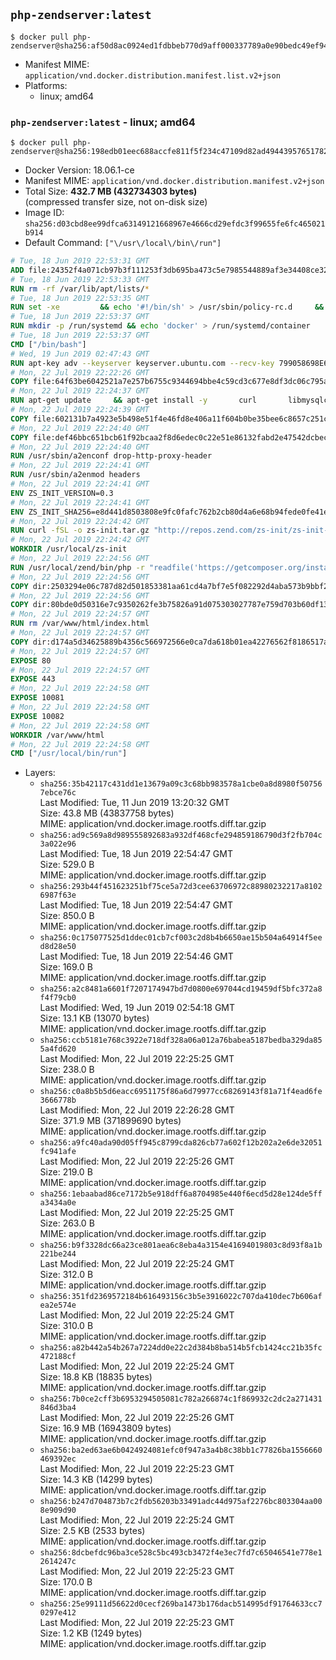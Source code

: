 ## `php-zendserver:latest`

```console
$ docker pull php-zendserver@sha256:af50d8ac0924ed1fdbbeb770d9aff000337789a0e90bedc49ef94e119be9fc4e
```

-	Manifest MIME: `application/vnd.docker.distribution.manifest.list.v2+json`
-	Platforms:
	-	linux; amd64

### `php-zendserver:latest` - linux; amd64

```console
$ docker pull php-zendserver@sha256:198edb01eec688accfe811f5f234c47109d82ad49443957651782fea93c59ba5
```

-	Docker Version: 18.06.1-ce
-	Manifest MIME: `application/vnd.docker.distribution.manifest.v2+json`
-	Total Size: **432.7 MB (432734303 bytes)**  
	(compressed transfer size, not on-disk size)
-	Image ID: `sha256:d03cbd8ee99dfca63149121668967e4666cd29efdc3f99655fe6fc465021b914`
-	Default Command: `["\/usr\/local\/bin\/run"]`

```dockerfile
# Tue, 18 Jun 2019 22:53:31 GMT
ADD file:24352f4a071cb97b3f111253f3db695ba473c5e7985544889af3e34408ce32ff in / 
# Tue, 18 Jun 2019 22:53:33 GMT
RUN rm -rf /var/lib/apt/lists/*
# Tue, 18 Jun 2019 22:53:35 GMT
RUN set -xe 		&& echo '#!/bin/sh' > /usr/sbin/policy-rc.d 	&& echo 'exit 101' >> /usr/sbin/policy-rc.d 	&& chmod +x /usr/sbin/policy-rc.d 		&& dpkg-divert --local --rename --add /sbin/initctl 	&& cp -a /usr/sbin/policy-rc.d /sbin/initctl 	&& sed -i 's/^exit.*/exit 0/' /sbin/initctl 		&& echo 'force-unsafe-io' > /etc/dpkg/dpkg.cfg.d/docker-apt-speedup 		&& echo 'DPkg::Post-Invoke { "rm -f /var/cache/apt/archives/*.deb /var/cache/apt/archives/partial/*.deb /var/cache/apt/*.bin || true"; };' > /etc/apt/apt.conf.d/docker-clean 	&& echo 'APT::Update::Post-Invoke { "rm -f /var/cache/apt/archives/*.deb /var/cache/apt/archives/partial/*.deb /var/cache/apt/*.bin || true"; };' >> /etc/apt/apt.conf.d/docker-clean 	&& echo 'Dir::Cache::pkgcache ""; Dir::Cache::srcpkgcache "";' >> /etc/apt/apt.conf.d/docker-clean 		&& echo 'Acquire::Languages "none";' > /etc/apt/apt.conf.d/docker-no-languages 		&& echo 'Acquire::GzipIndexes "true"; Acquire::CompressionTypes::Order:: "gz";' > /etc/apt/apt.conf.d/docker-gzip-indexes 		&& echo 'Apt::AutoRemove::SuggestsImportant "false";' > /etc/apt/apt.conf.d/docker-autoremove-suggests
# Tue, 18 Jun 2019 22:53:37 GMT
RUN mkdir -p /run/systemd && echo 'docker' > /run/systemd/container
# Tue, 18 Jun 2019 22:53:37 GMT
CMD ["/bin/bash"]
# Wed, 19 Jun 2019 02:47:43 GMT
RUN apt-key adv --keyserver keyserver.ubuntu.com --recv-key 799058698E65316A2E7A4FF42EAE1437F7D2C623
# Mon, 22 Jul 2019 22:22:26 GMT
COPY file:64f63be6042521a7e257b6755c9344694bbe4c59cd3c677e8df3dc06c795a802 in /etc/apt/sources.list.d/zend-server.list 
# Mon, 22 Jul 2019 22:24:37 GMT
RUN apt-get update     && apt-get install -y       curl       libmysqlclient20       unzip       git       zend-server=2019.0.0+b260     && rm -rf /var/lib/apt/lists/*     && /usr/local/zend/bin/zendctl.sh stop
# Mon, 22 Jul 2019 22:24:39 GMT
COPY file:602131b7a4923e5b498e51f4e46fd8e406a11f604b0be35bee6c8657c251c625 in /etc/zend.lic 
# Mon, 22 Jul 2019 22:24:40 GMT
COPY file:def46bbc651bcb61f92bcaa2f8d6edec0c22e51e86132fabd2e47542dcbec0bf in /etc/apache2/conf-available 
# Mon, 22 Jul 2019 22:24:40 GMT
RUN /usr/sbin/a2enconf drop-http-proxy-header
# Mon, 22 Jul 2019 22:24:41 GMT
RUN /usr/sbin/a2enmod headers
# Mon, 22 Jul 2019 22:24:41 GMT
ENV ZS_INIT_VERSION=0.3
# Mon, 22 Jul 2019 22:24:41 GMT
ENV ZS_INIT_SHA256=e8d441d8503808e9fc0fafc762b2cb80d4a6e68b94fede0fe41efdeac10800cb
# Mon, 22 Jul 2019 22:24:42 GMT
RUN curl -fSL -o zs-init.tar.gz "http://repos.zend.com/zs-init/zs-init-docker-${ZS_INIT_VERSION}.tar.gz"     && echo "${ZS_INIT_SHA256} *zs-init.tar.gz" | sha256sum -c -     && mkdir /usr/local/zs-init     && tar xzf zs-init.tar.gz --strip-components=1 -C /usr/local/zs-init     && rm zs-init.tar.gz
# Mon, 22 Jul 2019 22:24:42 GMT
WORKDIR /usr/local/zs-init
# Mon, 22 Jul 2019 22:24:56 GMT
RUN /usr/local/zend/bin/php -r "readfile('https://getcomposer.org/installer');" | /usr/local/zend/bin/php     && /usr/local/zend/bin/php composer.phar self-update && /usr/local/zend/bin/php composer.phar update
# Mon, 22 Jul 2019 22:24:56 GMT
COPY dir:2503294e06c787d82d501853381aa61cd4a7bf7e5f082292d4aba573b9bbf2e2 in /usr/local/bin 
# Mon, 22 Jul 2019 22:24:56 GMT
COPY dir:80bde0d50316e7c9350262fe3b75826a91d075303027787e759d703b60df13d6 in /usr/local/zend/var/plugins/ 
# Mon, 22 Jul 2019 22:24:57 GMT
RUN rm /var/www/html/index.html
# Mon, 22 Jul 2019 22:24:57 GMT
COPY dir:d174a5d34625889b4356c566972566e0ca7da618b01ea42276562f8186517a67 in /var/www/html 
# Mon, 22 Jul 2019 22:24:57 GMT
EXPOSE 80
# Mon, 22 Jul 2019 22:24:57 GMT
EXPOSE 443
# Mon, 22 Jul 2019 22:24:58 GMT
EXPOSE 10081
# Mon, 22 Jul 2019 22:24:58 GMT
EXPOSE 10082
# Mon, 22 Jul 2019 22:24:58 GMT
WORKDIR /var/www/html
# Mon, 22 Jul 2019 22:24:58 GMT
CMD ["/usr/local/bin/run"]
```

-	Layers:
	-	`sha256:35b42117c431dd1e13679a09c3c68bb983578a1cbe0a8d8980f507567ebce76c`  
		Last Modified: Tue, 11 Jun 2019 13:20:32 GMT  
		Size: 43.8 MB (43837758 bytes)  
		MIME: application/vnd.docker.image.rootfs.diff.tar.gzip
	-	`sha256:ad9c569a8d989555892683a932df468cfe294859186790d3f2fb704c3a022e96`  
		Last Modified: Tue, 18 Jun 2019 22:54:47 GMT  
		Size: 529.0 B  
		MIME: application/vnd.docker.image.rootfs.diff.tar.gzip
	-	`sha256:293b44f451623251bf75ce5a72d3cee63706972c88980232217a81026987f63e`  
		Last Modified: Tue, 18 Jun 2019 22:54:47 GMT  
		Size: 850.0 B  
		MIME: application/vnd.docker.image.rootfs.diff.tar.gzip
	-	`sha256:0c175077525d1ddec01cb7cf003c2d8b4b6650ae15b504a64914f5eed8d28e50`  
		Last Modified: Tue, 18 Jun 2019 22:54:46 GMT  
		Size: 169.0 B  
		MIME: application/vnd.docker.image.rootfs.diff.tar.gzip
	-	`sha256:a2c8481a6601f7207174947bd7d0800e697044cd19459df5bfc372a8f4f79cb0`  
		Last Modified: Wed, 19 Jun 2019 02:54:18 GMT  
		Size: 13.1 KB (13070 bytes)  
		MIME: application/vnd.docker.image.rootfs.diff.tar.gzip
	-	`sha256:ccb5181e768c3922e718df328a06a012a76babea5187bedba329da855a4fd620`  
		Last Modified: Mon, 22 Jul 2019 22:25:25 GMT  
		Size: 238.0 B  
		MIME: application/vnd.docker.image.rootfs.diff.tar.gzip
	-	`sha256:c0a8b5b5d6eacc6951175f86a6d79977cc68269143f81a71f4ead6fe3666778b`  
		Last Modified: Mon, 22 Jul 2019 22:26:28 GMT  
		Size: 371.9 MB (371899690 bytes)  
		MIME: application/vnd.docker.image.rootfs.diff.tar.gzip
	-	`sha256:a9fc40ada90d05ff945c8799cda826cb77a602f12b202a2e6de32051fc941afe`  
		Last Modified: Mon, 22 Jul 2019 22:25:26 GMT  
		Size: 219.0 B  
		MIME: application/vnd.docker.image.rootfs.diff.tar.gzip
	-	`sha256:1ebaabad86ce7172b5e918dff6a8704985e440f6ecd5d28e124de5ffa3434a0e`  
		Last Modified: Mon, 22 Jul 2019 22:25:25 GMT  
		Size: 263.0 B  
		MIME: application/vnd.docker.image.rootfs.diff.tar.gzip
	-	`sha256:b9f3328dc66a23ce801aea6c8eba4a3154e41694019803c8d93f8a1b221be244`  
		Last Modified: Mon, 22 Jul 2019 22:25:24 GMT  
		Size: 312.0 B  
		MIME: application/vnd.docker.image.rootfs.diff.tar.gzip
	-	`sha256:351fd2369572184b616493156c3b5e3916022c707da410dec7b606afea2e574e`  
		Last Modified: Mon, 22 Jul 2019 22:25:24 GMT  
		Size: 310.0 B  
		MIME: application/vnd.docker.image.rootfs.diff.tar.gzip
	-	`sha256:a82b442a54b267a7224dd0e22c2d384b8ba514b5fcb1424cc21b35fc472188cf`  
		Last Modified: Mon, 22 Jul 2019 22:25:24 GMT  
		Size: 18.8 KB (18835 bytes)  
		MIME: application/vnd.docker.image.rootfs.diff.tar.gzip
	-	`sha256:7b0ce2cff3b6953294505081c782a266874c1f869932c2dc2a271431846d3ba4`  
		Last Modified: Mon, 22 Jul 2019 22:25:26 GMT  
		Size: 16.9 MB (16943809 bytes)  
		MIME: application/vnd.docker.image.rootfs.diff.tar.gzip
	-	`sha256:ba2ed63ae6b0424924081efc0f947a3a4b8c38bb1c77826ba1556660469392ec`  
		Last Modified: Mon, 22 Jul 2019 22:25:23 GMT  
		Size: 14.3 KB (14299 bytes)  
		MIME: application/vnd.docker.image.rootfs.diff.tar.gzip
	-	`sha256:b247d704873b7c2fdb56203b33491adc44d975af2276bc803304aa008e909d90`  
		Last Modified: Mon, 22 Jul 2019 22:25:24 GMT  
		Size: 2.5 KB (2533 bytes)  
		MIME: application/vnd.docker.image.rootfs.diff.tar.gzip
	-	`sha256:8dcbefdc96ba3ce528c5bc493cb3472f4e3ec7fd7c65046541e778e12614247c`  
		Last Modified: Mon, 22 Jul 2019 22:25:23 GMT  
		Size: 170.0 B  
		MIME: application/vnd.docker.image.rootfs.diff.tar.gzip
	-	`sha256:25e99111d56622d0cecf269ba1473b176dacb514995df91764633cc70297e412`  
		Last Modified: Mon, 22 Jul 2019 22:25:23 GMT  
		Size: 1.2 KB (1249 bytes)  
		MIME: application/vnd.docker.image.rootfs.diff.tar.gzip

